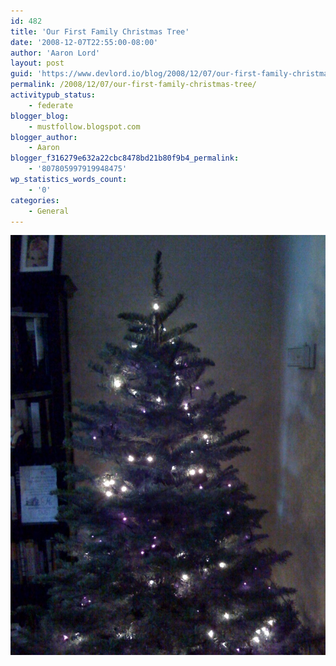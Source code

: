 ```yaml
---
id: 482
title: 'Our First Family Christmas Tree'
date: '2008-12-07T22:55:00-08:00'
author: 'Aaron Lord'
layout: post
guid: 'https://www.devlord.io/blog/2008/12/07/our-first-family-christmas-tree/'
permalink: /2008/12/07/our-first-family-christmas-tree/
activitypub_status:
    - federate
blogger_blog:
    - mustfollow.blogspot.com
blogger_author:
    - Aaron
blogger_f316279e632a22cbc8478bd21b80f9b4_permalink:
    - '807805997919948475'
wp_statistics_words_count:
    - '0'
categories:
    - General
---
```


<p class="mobile-photo"><a href="/assets/img/2011/10/photo-764151.jpg"><img src="/assets/img/2011/10/photo-764151.jpg?w=225" border="0" alt="" /></a></p><div class="blogger-post-footer"><img width='1' height='1' src="https://www.devlord.io/blog/2008/12/07/our-first-family-christmas-tree/"' /></div>